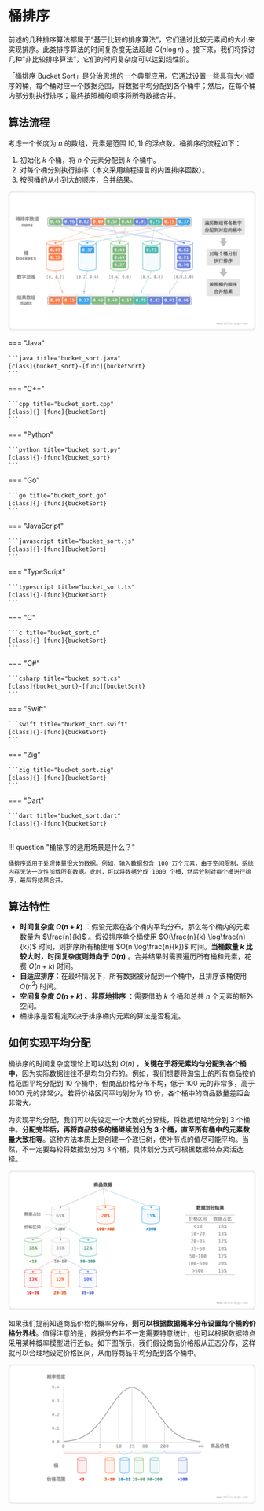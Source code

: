 # 桶排序

前述的几种排序算法都属于“基于比较的排序算法”，它们通过比较元素间的大小来实现排序。此类排序算法的时间复杂度无法超越 $O(n \log n)$ 。接下来，我们将探讨几种“非比较排序算法”，它们的时间复杂度可以达到线性阶。

「桶排序 Bucket Sort」是分治思想的一个典型应用。它通过设置一些具有大小顺序的桶，每个桶对应一个数据范围，将数据平均分配到各个桶中；然后，在每个桶内部分别执行排序；最终按照桶的顺序将所有数据合并。

## 算法流程

考虑一个长度为 $n$ 的数组，元素是范围 $[0, 1)$ 的浮点数。桶排序的流程如下：

1. 初始化 $k$ 个桶，将 $n$ 个元素分配到 $k$ 个桶中。
2. 对每个桶分别执行排序（本文采用编程语言的内置排序函数）。
3. 按照桶的从小到大的顺序，合并结果。

![桶排序算法流程](bucket_sort.assets/bucket_sort_overview.png)

=== "Java"

    ```java title="bucket_sort.java"
    [class]{bucket_sort}-[func]{bucketSort}
    ```

=== "C++"

    ```cpp title="bucket_sort.cpp"
    [class]{}-[func]{bucketSort}
    ```

=== "Python"

    ```python title="bucket_sort.py"
    [class]{}-[func]{bucket_sort}
    ```

=== "Go"

    ```go title="bucket_sort.go"
    [class]{}-[func]{bucketSort}
    ```

=== "JavaScript"

    ```javascript title="bucket_sort.js"
    [class]{}-[func]{bucketSort}
    ```

=== "TypeScript"

    ```typescript title="bucket_sort.ts"
    [class]{}-[func]{bucketSort}
    ```

=== "C"

    ```c title="bucket_sort.c"
    [class]{}-[func]{bucketSort}
    ```

=== "C#"

    ```csharp title="bucket_sort.cs"
    [class]{bucket_sort}-[func]{bucketSort}
    ```

=== "Swift"

    ```swift title="bucket_sort.swift"
    [class]{}-[func]{bucketSort}
    ```

=== "Zig"

    ```zig title="bucket_sort.zig"
    [class]{}-[func]{bucketSort}
    ```

=== "Dart"

    ```dart title="bucket_sort.dart"
    [class]{}-[func]{bucketSort}
    ```

!!! question "桶排序的适用场景是什么？"

    桶排序适用于处理体量很大的数据。例如，输入数据包含 100 万个元素，由于空间限制，系统内存无法一次性加载所有数据。此时，可以将数据分成 1000 个桶，然后分别对每个桶进行排序，最后将结果合并。

## 算法特性

- **时间复杂度 $O(n + k)$** ：假设元素在各个桶内平均分布，那么每个桶内的元素数量为 $\frac{n}{k}$ 。假设排序单个桶使用 $O(\frac{n}{k} \log\frac{n}{k})$ 时间，则排序所有桶使用 $O(n \log\frac{n}{k})$ 时间。**当桶数量 $k$ 比较大时，时间复杂度则趋向于 $O(n)$** 。合并结果时需要遍历所有桶和元素，花费 $O(n + k)$ 时间。
- **自适应排序**：在最坏情况下，所有数据被分配到一个桶中，且排序该桶使用 $O(n^2)$ 时间。
- **空间复杂度 $O(n + k)$ 、非原地排序** ：需要借助 $k$ 个桶和总共 $n$ 个元素的额外空间。
- 桶排序是否稳定取决于排序桶内元素的算法是否稳定。

## 如何实现平均分配

桶排序的时间复杂度理论上可以达到 $O(n)$ ，**关键在于将元素均匀分配到各个桶中**，因为实际数据往往不是均匀分布的。例如，我们想要将淘宝上的所有商品按价格范围平均分配到 10 个桶中，但商品价格分布不均，低于 100 元的非常多，高于 1000 元的非常少。若将价格区间平均划分为 10 份，各个桶中的商品数量差距会非常大。

为实现平均分配，我们可以先设定一个大致的分界线，将数据粗略地分到 3 个桶中。**分配完毕后，再将商品较多的桶继续划分为 3 个桶，直至所有桶中的元素数量大致相等**。这种方法本质上是创建一个递归树，使叶节点的值尽可能平均。当然，不一定要每轮将数据划分为 3 个桶，具体划分方式可根据数据特点灵活选择。

![递归划分桶](bucket_sort.assets/scatter_in_buckets_recursively.png)

如果我们提前知道商品价格的概率分布，**则可以根据数据概率分布设置每个桶的价格分界线**。值得注意的是，数据分布并不一定需要特意统计，也可以根据数据特点采用某种概率模型进行近似。如下图所示，我们假设商品价格服从正态分布，这样就可以合理地设定价格区间，从而将商品平均分配到各个桶中。

![根据概率分布划分桶](bucket_sort.assets/scatter_in_buckets_distribution.png)
